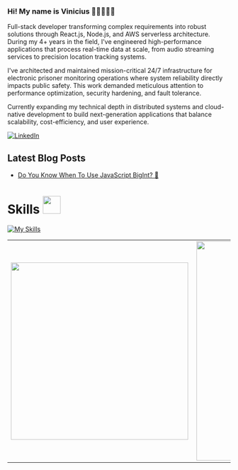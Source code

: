 ### Hi! My name is **Vinicius** 🤘🧑‍💻🇧🇷

Full-stack developer transforming complex requirements into robust solutions through React.js, Node.js, and AWS serverless architecture. During my 4+ years in the field, I've engineered high-performance applications that process real-time data at scale, from audio streaming services to precision location tracking systems.

I've architected and maintained mission-critical 24/7 infrastructure for electronic prisoner monitoring operations where system reliability directly impacts public safety. This work demanded meticulous attention to performance optimization, security hardening, and fault tolerance.

Currently expanding my technical depth in distributed systems and cloud-native development to build next-generation applications that balance scalability, cost-efficiency, and user experience.

[![LinkedIn](https://img.shields.io/badge/linkedin-%230077B5.svg?style=for-the-badge&logo=linkedin&logoColor=white)](https://www.linkedin.com/in/vinicius-carvalho-guterres/)


## Latest Blog Posts  

- [Do You Know When To Use JavaScript BigInt? 👀](https://www.linkedin.com/pulse/do-you-know-when-use-javascript-bigint-vinicius-carvalho-guterres-cdclf/?trackingId=b6v%2BNd82TJqYKUPXjBxdnQ%3D%3D)

# Skills <img src='https://user-images.githubusercontent.com/74038190/206662607-d9e7591e-bbf9-42f9-9386-29efc927bc16.gif' width="40"> 

[![My Skills](https://skillicons.dev/icons?i=javascript,react,typescript,nodejs,nestjs,aws,linux,mongodb,postgres,redis)](https://skillicons.dev)

<!-- Most used languages metrics -->

<center>
<table>
    <tr>
        <td><img width="400px" align="left" src="https://github-readme-stats.vercel.app/api/top-langs/?username=viniciusGuterres&hide=html&layout=compact&theme=buefy" /></td>
        <td><img width="495px" align="left" src="https://github-readme-stats.vercel.app/api?username=viniciusGuterres&theme=buefy"/></td>
    </tr>   
</table>
</center>

